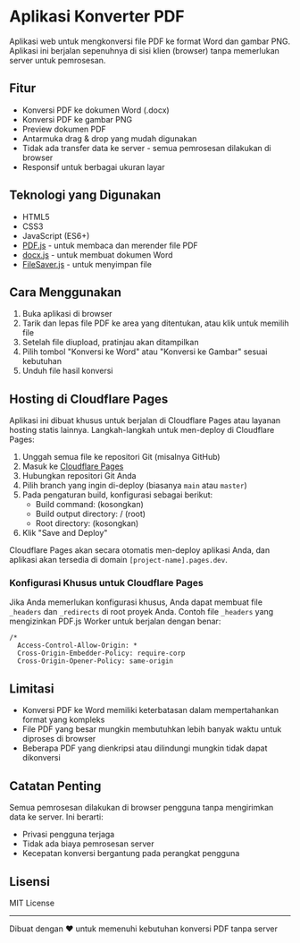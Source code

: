 # Aplikasi Konverter PDF

Aplikasi web untuk mengkonversi file PDF ke format Word dan gambar PNG. Aplikasi ini berjalan sepenuhnya di sisi klien (browser) tanpa memerlukan server untuk pemrosesan.

## Fitur

- Konversi PDF ke dokumen Word (.docx)
- Konversi PDF ke gambar PNG
- Preview dokumen PDF
- Antarmuka drag & drop yang mudah digunakan
- Tidak ada transfer data ke server - semua pemrosesan dilakukan di browser
- Responsif untuk berbagai ukuran layar

## Teknologi yang Digunakan

- HTML5
- CSS3
- JavaScript (ES6+)
- [PDF.js](https://mozilla.github.io/pdf.js/) - untuk membaca dan merender file PDF
- [docx.js](https://docx.js.org/) - untuk membuat dokumen Word
- [FileSaver.js](https://github.com/eligrey/FileSaver.js/) - untuk menyimpan file

## Cara Menggunakan

1. Buka aplikasi di browser
2. Tarik dan lepas file PDF ke area yang ditentukan, atau klik untuk memilih file
3. Setelah file diupload, pratinjau akan ditampilkan
4. Pilih tombol "Konversi ke Word" atau "Konversi ke Gambar" sesuai kebutuhan
5. Unduh file hasil konversi

## Hosting di Cloudflare Pages

Aplikasi ini dibuat khusus untuk berjalan di Cloudflare Pages atau layanan hosting statis lainnya. Langkah-langkah untuk men-deploy di Cloudflare Pages:

1. Unggah semua file ke repositori Git (misalnya GitHub)
2. Masuk ke [Cloudflare Pages](https://pages.cloudflare.com/)
3. Hubungkan repositori Git Anda
4. Pilih branch yang ingin di-deploy (biasanya `main` atau `master`)
5. Pada pengaturan build, konfigurasi sebagai berikut:
   - Build command: (kosongkan)
   - Build output directory: / (root)
   - Root directory: (kosongkan)
6. Klik "Save and Deploy"

Cloudflare Pages akan secara otomatis men-deploy aplikasi Anda, dan aplikasi akan tersedia di domain `[project-name].pages.dev`.

### Konfigurasi Khusus untuk Cloudflare Pages

Jika Anda memerlukan konfigurasi khusus, Anda dapat membuat file `_headers` dan `_redirects` di root proyek Anda. Contoh file `_headers` yang mengizinkan PDF.js Worker untuk berjalan dengan benar:

```
/*
  Access-Control-Allow-Origin: *
  Cross-Origin-Embedder-Policy: require-corp
  Cross-Origin-Opener-Policy: same-origin
```

## Limitasi

- Konversi PDF ke Word memiliki keterbatasan dalam mempertahankan format yang kompleks
- File PDF yang besar mungkin membutuhkan lebih banyak waktu untuk diproses di browser
- Beberapa PDF yang dienkripsi atau dilindungi mungkin tidak dapat dikonversi

## Catatan Penting

Semua pemrosesan dilakukan di browser pengguna tanpa mengirimkan data ke server. Ini berarti:
- Privasi pengguna terjaga
- Tidak ada biaya pemrosesan server
- Kecepatan konversi bergantung pada perangkat pengguna

## Lisensi

MIT License

---

Dibuat dengan ❤️ untuk memenuhi kebutuhan konversi PDF tanpa server 